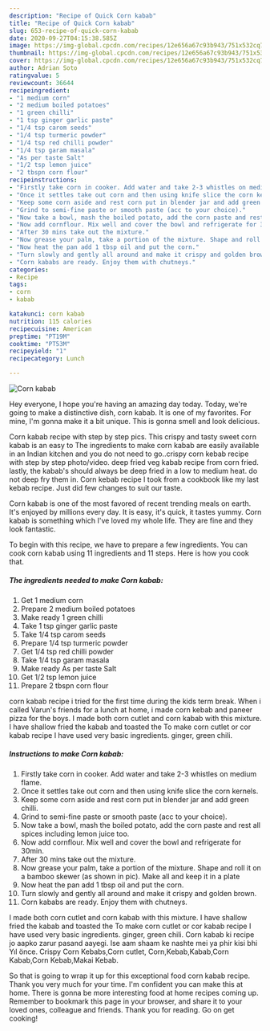 ```yaml
---
description: "Recipe of Quick Corn kabab"
title: "Recipe of Quick Corn kabab"
slug: 653-recipe-of-quick-corn-kabab
date: 2020-09-27T04:15:38.585Z
image: https://img-global.cpcdn.com/recipes/12e656a67c93b943/751x532cq70/corn-kabab-recipe-main-photo.jpg
thumbnail: https://img-global.cpcdn.com/recipes/12e656a67c93b943/751x532cq70/corn-kabab-recipe-main-photo.jpg
cover: https://img-global.cpcdn.com/recipes/12e656a67c93b943/751x532cq70/corn-kabab-recipe-main-photo.jpg
author: Adrian Soto
ratingvalue: 5
reviewcount: 36644
recipeingredient:
- "1 medium corn"
- "2 medium boiled potatoes"
- "1 green chilli"
- "1 tsp ginger garlic paste"
- "1/4 tsp carom seeds"
- "1/4 tsp turmeric powder"
- "1/4 tsp red chilli powder"
- "1/4 tsp garam masala"
- "As per taste Salt"
- "1/2 tsp lemon juice"
- "2 tbspn corn flour"
recipeinstructions:
- "Firstly take corn in cooker. Add water and take 2-3 whistles on medium flame."
- "Once it settles take out corn and then using knife slice the corn kernels."
- "Keep some corn aside and rest corn put in blender jar and add green chilli."
- "Grind to semi-fine paste or smooth paste (acc to your choice)."
- "Now take a bowl, mash the boiled potato, add the corn paste and rest all spices including lemon juice too."
- "Now add cornflour. Mix well and cover the bowl and refrigerate for 30min."
- "After 30 mins take out the mixture."
- "Now grease your palm, take a portion of the mixture. Shape and roll it on a bamboo skewer (as shown in pic). Make all and keep it in a plate"
- "Now heat the pan add 1 tbsp oil and put the corn."
- "Turn slowly and gently all around and make it crispy and golden brown."
- "Corn kababs are ready. Enjoy them with chutneys."
categories:
- Recipe
tags:
- corn
- kabab

katakunci: corn kabab 
nutrition: 115 calories
recipecuisine: American
preptime: "PT19M"
cooktime: "PT53M"
recipeyield: "1"
recipecategory: Lunch

---
```



![Corn kabab](https://img-global.cpcdn.com/recipes/12e656a67c93b943/751x532cq70/corn-kabab-recipe-main-photo.jpg)

Hey everyone, I hope you're having an amazing day today. Today, we're going to make a distinctive dish, corn kabab. It is one of my favorites. For mine, I'm gonna make it a bit unique. This is gonna smell and look delicious.

Corn kabab recipe with step by step pics. This crispy and tasty sweet corn kabab is an easy to The ingredients to make corn kabab are easily available in an Indian kitchen and you do not need to go..crispy corn kebab recipe with step by step photo/video. deep fried veg kabab recipe from corn fried. lastly, the kabab&#39;s should always be deep fried in a low to medium heat. do not deep fry them in. Corn kebab recipe I took from a cookbook like my last kebab recipe. Just did few changes to suit our taste.

Corn kabab is one of the most favored of recent trending meals on earth. It's enjoyed by millions every day. It is easy, it's quick, it tastes yummy. Corn kabab is something which I've loved my whole life. They are fine and they look fantastic.


To begin with this recipe, we have to prepare a few ingredients. You can cook corn kabab using 11 ingredients and 11 steps. Here is how you cook that.

<!--inarticleads1-->

##### The ingredients needed to make Corn kabab:

1. Get 1 medium corn
1. Prepare 2 medium boiled potatoes
1. Make ready 1 green chilli
1. Take 1 tsp ginger garlic paste
1. Take 1/4 tsp carom seeds
1. Prepare 1/4 tsp turmeric powder
1. Get 1/4 tsp red chilli powder
1. Take 1/4 tsp garam masala
1. Make ready As per taste Salt
1. Get 1/2 tsp lemon juice
1. Prepare 2 tbspn corn flour


corn kabab recipe i tried for the first time during the kids term break. When i called Varun&#39;s friends for a lunch at home, i made corn kebab and paneer pizza for the boys. I made both corn cutlet and corn kabab with this mixture. I have shallow fried the kabab and toasted the To make corn cutlet or cor kabab recipe I have used very basic ingredients. ginger, green chili. 

<!--inarticleads2-->

##### Instructions to make Corn kabab:

1. Firstly take corn in cooker. Add water and take 2-3 whistles on medium flame.
1. Once it settles take out corn and then using knife slice the corn kernels.
1. Keep some corn aside and rest corn put in blender jar and add green chilli.
1. Grind to semi-fine paste or smooth paste (acc to your choice).
1. Now take a bowl, mash the boiled potato, add the corn paste and rest all spices including lemon juice too.
1. Now add cornflour. Mix well and cover the bowl and refrigerate for 30min.
1. After 30 mins take out the mixture.
1. Now grease your palm, take a portion of the mixture. Shape and roll it on a bamboo skewer (as shown in pic). Make all and keep it in a plate
1. Now heat the pan add 1 tbsp oil and put the corn.
1. Turn slowly and gently all around and make it crispy and golden brown.
1. Corn kababs are ready. Enjoy them with chutneys.


I made both corn cutlet and corn kabab with this mixture. I have shallow fried the kabab and toasted the To make corn cutlet or cor kabab recipe I have used very basic ingredients. ginger, green chili. Corn kabab ki recipe jo aapko zarur pasand aayegi. Ise aam shaam ke nashte mei ya phir kisi bhi Yıl önce. Crispy Corn Kebabs,Corn cutlet, Corn,Kebab,Kabab,Corn Kabab,Corn Kebab,Makai Kebab. 

So that is going to wrap it up for this exceptional food corn kabab recipe. Thank you very much for your time. I'm confident you can make this at home. There is gonna be more interesting food at home recipes coming up. Remember to bookmark this page in your browser, and share it to your loved ones, colleague and friends. Thank you for reading. Go on get cooking!
